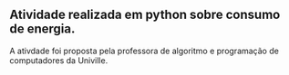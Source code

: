 ## Atividade realizada em python sobre consumo de energia.
<p>A ativdade foi proposta pela professora de algoritmo e programação de computadores da Univille.</p>
